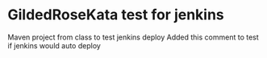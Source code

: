 # GildedRoseKata test for jenkins
 Maven project from class to test jenkins deploy
Added this comment to test if jenkins would auto deploy
